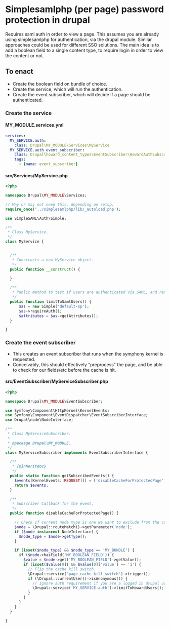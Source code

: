 # Simplesamlphp (per page) password protection in drupal

Requires saml auth in order to view a page. This assumes you are already using simplesamlphp for authentication, via the drupal module. Similar approaches could be used for different SSO solutions. The main idea is to add a boolean field to a single content type, to require login in order to view the content or not.

## To enact

- Create the boolean field on bundle of choice.
- Create the service, which will run the authentication.
- Create the event subscriber, which will decide if a page should be authenticated.

### Create the service

#### MY_MODULE.services.yml

```yml
services:
  MY_SERVICE.auth:
    class: Drupal\MY_MODULE\Services\MyService
  MY_SERVICE.auth_event_subscriber:
    class: Drupal\howard_content_types\EventSubscriber\HowardAuthSubscriber
    tags:
      - {name: event_subscriber}
```

#### src/Services/MyService.php

```php
<?php

namespace Drupal\MY_MODULE\Services;

// May or may not need this, depending on setup.
require_once('../simplesamlphp/lib/_autoload.php');

use SimpleSAML\Auth\Simple;

/**
 * Class MyService.
 */
class MyService {


  /**
   * Constructs a new MyService object.
   */
  public function __construct() {

  }

  /**
   * Public method to test if users are authenticated via SAML, and return username.
   */
  public function limitToSamlUsers() {
      $as = new Simple('default-sp');
      $as->requireAuth();
      $attributes = $as->getAttributes();
  }

}

```

### Create the event subscriber

- This creates an event subscriber that runs when the symphony kernel is requested.
- Conceivably, this should effectively "preprocess" the page, and be able to check for our fields/etc before the cache is hit.

#### src/EventSubscriber/MyServiceSubscriber.php

```php
<?php

namespace Drupal\MY_MODULE\EventSubscriber;

use Symfony\Component\HttpKernel\KernelEvents;
use Symfony\Component\EventDispatcher\EventSubscriberInterface;
use Drupal\node\NodeInterface;

/**
 * Class MyServiceSubscriber.
 *
 * @package Drupal\MY_MODULE.
 */
class MyServiceSubscriber implements EventSubscriberInterface {

  /**
   * {@inheritdoc}
   */
  public static function getSubscribedEvents() {
    $events[KernelEvents::REQUEST][] = ['disableCacheForProtectedPage'];
    return $events;
  }

  /**
   * Subscriber Callback for the event.
   */
  public function disableCacheForProtectedPage() {

    // Check if current node type is one we want to exclude from the cache.
    $node = \Drupal::routeMatch()->getParameter('node');
    if ($node instanceof NodeInterface) {
      $node_type = $node->getType();
    }

    if (isset($node_type) && $node_type == 'MY_BUNDLE') {
      if ($node->hasField('MY_BOOLEAN_FIELD')) {
        $value = $node->get('MY_BOOLEAN_FIELD')->getValue();
        if (isset($value[0]) && $value[0]['value'] == '1') {
          // Flip the cache kill switch.
          \Drupal::service('page_cache_kill_switch')->trigger();
          if (\Drupal::currentUser()->isAnonymous()) {
            // Ignore auth requirement if you are a logged in drupal user.
            \Drupal::service('MY_SERVICE.auth')->limitToHowardUsers();
          }
        }
      }
    }
  }

}
```
